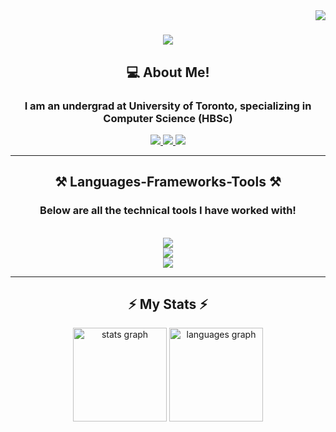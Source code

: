 <img align="right" src="https://visitor-badge.laobi.icu/badge?page_id=HassanA01.HassanA01" />

<h1 align="center">
    <img src="https://readme-typing-svg.herokuapp.com/?font=Righteous&size=35&center=true&vCenter=true&color=F77B80&width=500&height=70&duration=4000&lines=Hey+There!+😄;+I'm+Aneeq+Hassan!;" />
</h1>
<h2 align="center">💻 About Me! </h2>

<h3 align="center">I am an undergrad at University of Toronto, specializing in Computer Science (HBSc) </h3>

<div align="center"> 
  <a href="mailto:aneeq.hassan@utoronto.ca">
    <img src="https://img.shields.io/badge/Gmail-333333?style=for-the-badge&logo=gmail&logoColor=red" />
  </a>
  <a href="https://www.linkedin.com/in/hassana01/" target="_blank">
    <img src="https://img.shields.io/badge/LinkedIn-0077B5?style=for-the-badge&logo=linkedin&logoColor=white" target="_blank" />
  </a>
  <a href="https://aneeqhassan.com/" target="_blank">
     <img src="https://img.shields.io/badge/Portfolio-FF5722?style=for-the-badge&logo=todoist&logoColor=white" target="_blank" /> <!-- sqlite, safari, google-chrome are other good icon options -->
  </a>
</div>

<hr/>
 
<h2 align="center">⚒️ Languages-Frameworks-Tools ⚒️</h2>
<h3 align="center">Below are all the technical tools I have worked with!</h3>
<br/>
<div align="center">
    <img src="https://skillicons.dev/icons?i=python,javascript,typescript,go,java,c,html,css,r" /><br/>
    <img src="https://skillicons.dev/icons?i=react,angular,express,nodejs,bootstrap,nextjs,mui,tailwind,fastapi" /><br/>
    <img src="https://skillicons.dev/icons?i=linux,firebase,docker,mongodb,postgres,postman,mysql,vscode" /><br>
</div>

<hr/>
<h2 align="center">⚡ My Stats ⚡</h2>
<div align="center"><img src="https://github-readme-stats.vercel.app/api?username=HassanA01&hide_title=false&hide_rank=false&show_icons=true&include_all_commits=true&count_private=true&disable_animations=false&theme=radical&locale=en&hide_border=false" height="150" alt="stats graph"  />
     <img src="https://github-readme-stats.vercel.app/api/top-langs?username=HassanA01&locale=en&hide_title=false&layout=compact&card_width=320&langs_count=5&theme=radical&hide_border=false" height="150" alt="languages graph"  /></div>




<!---
HassanA01/HassanA01 is a ✨ special ✨ repository because its `README.md` (this file) appears on your GitHub profile.
You can click the Preview link to take a look at your changes.
--->
